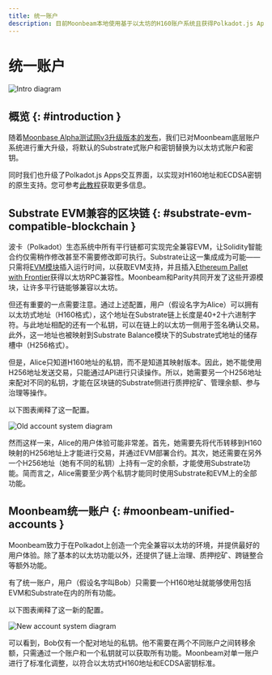 ```yaml
---
title: 统一账户
description: 目前Moonbeam本地使用基于以太坊的H160账户系统且获得Polkadot.js Apps的支持。
---
```

# 统一账户

![Intro diagram](/images/learn/features/unified-accounts/unified-accounts-banner.png)

## 概览 {: #introduction } 

随着[Moonbase Alpha测试网v3升级版本的发布](https://moonbeam.network/announcements/moonbeam-network-upgrades-account-structure-to-match-ethereum/)，我们已对Moonbeam底层账户系统进行重大升级，将默认的Substrate式账户和密钥替换为以太坊式账户和密钥。

同时我们也升级了Polkadot.js Apps交互界面，以实现对H160地址和ECDSA密钥的原生支持。您可参考[此教程](/integrations/wallets/polkadotjs/)获取更多信息。

## Substrate EVM兼容的区块链 {: #substrate-evm-compatible-blockchain } 

波卡（Polkadot）生态系统中所有平行链都可实现完全兼容EVM，让Solidity智能合约仅需稍作修改甚至不需要修改即可执行。Substrate让这一集成成为可能——只需将[EVM模块](https://docs.rs/pallet-evm/2.0.1/pallet_evm/)插入运行时间，以获取EVM支持，并且插入[Ethereum Pallet with Frontier](https://github.com/paritytech/frontier)获得以太坊RPC兼容性。Moonbeam和Parity共同开发了这些开源模块，让许多平行链能够兼容以太坊。

但还有重要的一点需要注意。通过上述配置，用户（假设名字为Alice）可以拥有以太坊式地址（H160格式），这个地址在Substrate链上长度是40+2十六进制字符。与此地址相配的还有一个私钥，可以在链上的以太坊一侧用于签名确认交易。此外，这一地址也被映射到Substrate Balance模块下的Substrate式地址的储存槽中（H256格式）。

但是，Alice只知道H160地址的私钥，而不是知道其映射版本。因此，她不能使用H256地址发送交易，只能通过API进行只读操作。所以，她需要另一个H256地址来配对不同的私钥，才能在区块链的Substrate侧进行质押挖矿、管理余额、参与治理等操作。

以下图表阐释了这一配置。

![Old account system diagram](/images/learn/features/unified-accounts/unified-accounts-1.png)

然而这样一来，Alice的用户体验可能非常差。首先，她需要先将代币转移到H160映射的H256地址上才能进行交易，并通过EVM部署合约。其次，她还需要在另外一个H256地址（她有不同的私钥）上持有一定的余额，才能使用Substrate功能。简而言之，Alice需要至少两个私钥才能同时使用Substrate和EVM上的全部功能。

## Moonbeam统一账户 {: #moonbeam-unified-accounts } 

Moonbeam致力于在Polkadot上创造一个完全兼容以太坊的环境，并提供最好的用户体验。除了基本的以太坊功能以外，还提供了链上治理、质押挖矿、跨链整合等额外功能。

有了统一账户，用户（假设名字叫Bob）只需要一个H160地址就能够使用包括EVM和Substrate在内的所有功能。

以下图表阐释了这一新的配置。

![New account system diagram](/images/learn/features/unified-accounts/unified-accounts-2.png)

可以看到，Bob仅有一个配对地址的私钥。他不需要在两个不同账户之间转移余额，只需通过一个账户和一个私钥就可以获取所有功能。Moonbeam对单一账户进行了标准化调整，以符合以太坊式H160地址和ECDSA密钥标准。